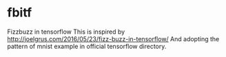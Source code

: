 # fbitf
Fizzbuzz in tensorflow
This is inspired by http://joelgrus.com/2016/05/23/fizz-buzz-in-tensorflow/
And adopting the pattern of mnist example in official tensorflow directory.
